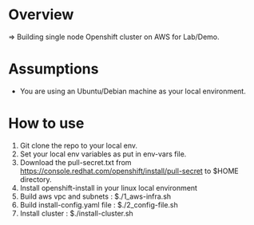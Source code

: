Overview
========
=> Building single node Openshift cluster on AWS for Lab/Demo.

Assumptions
===========
- You are using an Ubuntu/Debian machine as your local environment.


How to use
==========
1. Git clone the repo to your local env.
2. Set your local env variables as put in env-vars file.
3. Download the pull-secret.txt from https://console.redhat.com/openshift/install/pull-secret to $HOME directory.
4. Install openshift-install in your linux local environment
5. Build aws vpc and subnets      : $./1_aws-infra.sh
6. Build install-config.yaml file : $./2_config-file.sh
7. Install cluster                : $./install-cluster.sh


